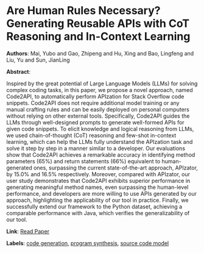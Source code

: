 # Are Human Rules Necessary? Generating Reusable APIs with CoT Reasoning and In-Context Learning

**Authors**: Mai, Yubo and Gao, Zhipeng and Hu, Xing and Bao, Lingfeng and Liu, Yu and Sun, JianLing

**Abstract**:

Inspired by the great potential of Large Language Models (LLMs) for solving complex coding tasks, in this paper, we propose a novel approach, named Code2API, to automatically perform APIzation for Stack Overflow code snippets. Code2API does not require additional model training or any manual crafting rules and can be easily deployed on personal computers without relying on other external tools. Specifically, Code2API guides the LLMs through well-designed prompts to generate well-formed APIs for given code snippets. To elicit knowledge and logical reasoning from LLMs, we used chain-of-thought (CoT) reasoning and few-shot in-context learning, which can help the LLMs fully understand the APIzation task and solve it step by step in a manner similar to a developer. Our evaluations show that Code2API achieves a remarkable accuracy in identifying method parameters (65\%) and return statements (66\%) equivalent to human-generated ones, surpassing the current state-of-the-art approach, APIzator, by 15.0\% and 16.5\% respectively. Moreover, compared with APIzator, our user study demonstrates that Code2API exhibits superior performance in generating meaningful method names, even surpassing the human-level performance, and developers are more willing to use APIs generated by our approach, highlighting the applicability of our tool in practice. Finally, we successfully extend our framework to the Python dataset, achieving a comparable performance with Java, which verifies the generalizability of our tool.

**Link**: [Read Paper](https://doi.org/10.1145/3660811)

**Labels**: [code generation](../../labels/code_generation.md), [program synthesis](../../labels/program_synthesis.md), [source code model](../../labels/source_code_model.md)
